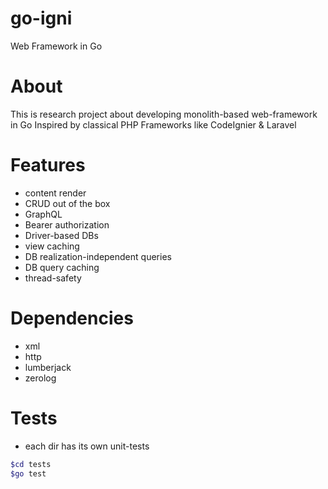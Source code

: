 # go-igni
Web Framework in Go

# About
This is research project about developing monolith-based web-framework in Go
Inspired by classical PHP Frameworks like CodeIgnier & Laravel

# Features
* content render
* CRUD out of the box
* GraphQL
* Bearer authorization
* Driver-based DBs
* view caching
* DB realization-independent queries
* DB query caching
* thread-safety

# Dependencies
* xml
* http
* lumberjack
* zerolog

# Tests
* each dir has its own unit-tests
```bash
$cd tests
$go test
```
